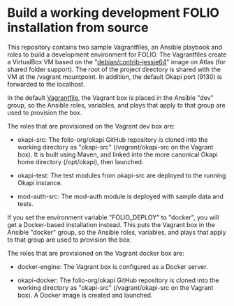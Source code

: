 # Build a working development FOLIO installation from source

This repository contains two sample Vagrantfiles, an Ansible playbook
and roles to build a development environment for FOLIO. The
Vagrantfiles create a VirtualBox VM based on the
"[debian/contrib-jessie64](https://atlas.hashicorp.com/debian/boxes/contrib-jessie64)"
image on Atlas (for shared folder support). The root of the project
directory is shared with the VM at the /vagrant mountpoint. In
addition, the default Okapi port (9130) is forwarded to the localhost.

In the default [Vagrantfile](Vagrantfile), the Vagrant box is placed
in the Ansible "dev" group, so the Ansible roles, variables, and plays
that apply to that group are used to provision the box.

The roles that are provisioned on the Vagrant dev box are:
* okapi-src: The folio-org/okapi GitHub repository is cloned into the
  working directory as "okapi-src" (/vagrant/okapi-src on the Vagrant
  box). It is built using Maven, and linked into the more canonical
  Okapi home directory (/opt/okapi), then launched.

* okapi-test: The test modules from okapi-src are deployed to the
  running Okapi instance.

* mod-auth-src: The mod-auth module is deployed with sample data and
  tests.

If you set the environment variable "FOLIO_DEPLOY" to "docker", you
will get a Docker-based installation instead. This puts the Vagrant
box in the Ansible "docker" group, so the Ansible roles, variables,
and plays that apply to that group are used to provision the box.

The roles that are provisioned on the Vagrant docker box are:
* docker-engine: The Vagrant box is configured as a Docker server.

* okapi-docker: The folio-org/okapi GitHub repository is cloned into the
  working directory as "okapi-src" (/vagrant/okapi-src on the Vagrant
  box). A Docker image is created and launched.

